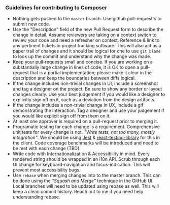 ### Guidelines for contributing to Composer

- Nothing gets pushed to the `master` branch. Use github pull-request's to submit new code.
- Use the "Description" field of the new Pull Request form to describe the change in detail. Assume reviewers are taking on a context switch to review your code and need a refresher on context. Reference & link to any pertinent tickets in project tracking software. This will also act as a paper trail of changes and it should be logical for one to use `git blame` to look up the commit and understand why the change was made.
- Keep your pull-requests small and concise. If you are working on a substantially large change in lines of code, it is OK to open a pull-request that is a partial implementation; please make it clear in the description and keep the boundaries between diffs logical.
- If the change includes non-trivial changes in UI, include a screenshot and tag a designer on the project. Be sure to show any border or layout changes clearly. Use your best judgement if you would like a designer to explicitly sign off on it, such as a deviation from the design artifacts.
- If the change includes a non-trivial change in UX, include a gif demonstrating the interaction. Tag a designer and use your judgement if you would like explicit sign off from them on it.
- At least one approver is required on a pull-request prior to merging it.
- Programatic testing for each change is a requirement. Comprehensive unit tests for every change is not. _"Write tests, not too many, mostly integration"_. We should be using [Jest](https://jestjs.io/) & [react-testing-library](https://github.com/kentcdodds/react-testing-library) for this in the client. Code coverage benchmarks will be introduced and need to be met with each change (TBD).
- Write code with Internationalization & Accessibility in mind. Every rendered string should be wrapped in an i18n API. Scrub through each UI change for keyboard-navigation and focus-indication. This will prevent most accessibility bugs.
- Use `rebase` when merging changes into to the master branch. This can be done using the _“Squash and Merge”_ technique in the GitHub UI. Local branches will need to be updated using rebase as well. This will keep a clean commit history. Reach out to me if you need help understanding rebase.
